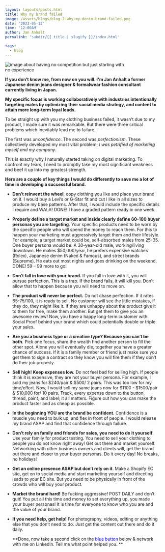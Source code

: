 ```yaml
---
layout: layouts/posts.html
title: Why my brand failed
image: /assets/blogs/blog-2-why-my-denim-brand-failed.png
date: '2023-05-12'
time: '12:00AM'
author: Jan Anhalt
permalink: 'subdir/{{ title | slugify }}/index.html'

tags:
  - blog
---
```


<div class="d-flex bg-primary justify-content-center align-items-center mb-4">
  <div class="ratio ratio-1x1" style="max-width:400px; max-height: 400px;">
    <img src="{{ image }}" alt="image about having no competition but just starting with no experience">
  </div>
</div>

**If you don’t know me, from now on you will. I'm Jan Anhalt a former Japanese denim jeans designer & formalwear fashion consultant currently living in Japan.**

**My specific focus is working collaboratively with industries intentionally targeting males by optimizing their social media strategy, and content to attain more long-term loyal leads.**

To be straight up with you my clothing business failed, it wasn’t due to my product, I made sure it was remarkable. But there were three critical problems which inevitably lead me to failure.

The first was _unconfidence_. The second was _perfectionism_. These collectively developed my most vital problem; _I was petrified of marketing myself and my company_.

This is exactly why I naturally started taking on digital marketing. To confront my fears, I need to promptly take my most significant weakness and beef it up into my greatest strength.

**Here are a couple of key things I would do differently to save me a lot of time in developing a successful brand.**

- **Don’t reinvent the wheel**, copy clothing you like and place your brand on it. I would buy a Levi’s or G-Star fit and cut I like in all sizes to produce my base patterns. After that, I would include the specific details I require and WALA! DONE! I have a graded pattern ready in one week.

- **Properly define a target market and inside clearly define 60-100 buyer personas you are targeting**. Your specific products need to be worn by the specific people who will spend the money to reach them. For this to happen your marketing must aggressively target them and their lifestyle. For example, a target market could be, self-absorbed males from 25-35. One buyer persona would be: A 30-year-old male, working/living downtown. He makes $50,000/year, he prefers expensive watches (Rolex), Japanese denim (Naked & Famous), and street brands (Supreme). He eats out most nights and goes drinking on the weekend. DONE! 59 – 99 more to go!

- **Don’t fall in love with your brand.** If you fall in love with it, you will pursue perfection. This is a trap. If the brand fails, it will kill you. Don’t allow that to happen because you will need to move on.

- **The product will never be perfect.** Do not chase perfection. If it rates 65-75/100, it is ready to sell. No customer will see the little mistakes, if they do, they might like it. If they are unhappy about the product give it to them for free, make them another. But get them to give you an awesome review! Now, you have a happy long-term customer with Social Proof behind your brand which could potentially double or triple your sales.

- **Are you a business type or a creative type? Because you can’t be both.** Pick one focus, share the wealth find another person to fill the other spot. Alone you will eventually die, together you have a greater chance of success. If it is a family member or friend just make sure you get them to sign a contract so they know you will fire them if they don’t do their job properly.

- **Sell high! Keep expenses low.** Do not feel bad for selling high. If people think it is expensive, they are not your buyer persona. For example, I sold my jeans for $240/pair & $500/ 2 pairs. This was too low for my time/effort. Now, I would sell my same jeans now for $1100 - $1500/pair & $10,000 for/ 10 pairs. Track, every expense down to the button, thread, paint, and label; it all matters. Figure out how you can make the product faster and as cheap as possible.

- **In the beginning YOU are the brand be confident**. Confidence is a muscle you need to bulk up, and flex in front of people. I would release my brand ASAP and find that confidence through failure.

- **Don’t rely on family and friends for sales, you need to do it yourself**. Use your family for product testing. You need to sell your clothing to people you do not know right away! Get out there and market yourself. Networking with other business owners and clients will, get the brand out there and closer to your buyer personas. Do it every day! No breaks, no holidays!

- **Get an online presence ASAP but don’t rely on it**. Make a Shopify EC site, get on to social media and start marketing yourself and directing leads to your EC site. But you need to be physically in front of the crowds who will buy your product.

- **Market the brand hard!** Be fucking aggressive! POST DAILY and don’t quit! You put all this time and money to set everything up, you made your buyer personas! It is time for everyone to know who you are and the value of your brand.

- **If you need help, get help!** For photography, videos, editing or anything else that you don’t need to do. Just get the content out there and do it daily.

  **Done, now take a second click on the <span class="fw-bold" style="color: blue;">blue button</span> below & network with me on LinkedIn. Tell me what point helped you. **
